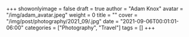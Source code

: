 +++
showonlyimage = false
draft = true
author = "Adam Knox"
avatar = "/img/adam_avatar.jpeg"
weight = 0
title = ""
cover = "/img/post/photography/2021_09/.jpg"
date = "2021-09-06T00:01:01-06:00"
categories = ["Photography", "Travel"]
tags = []
+++
<!--more-->
